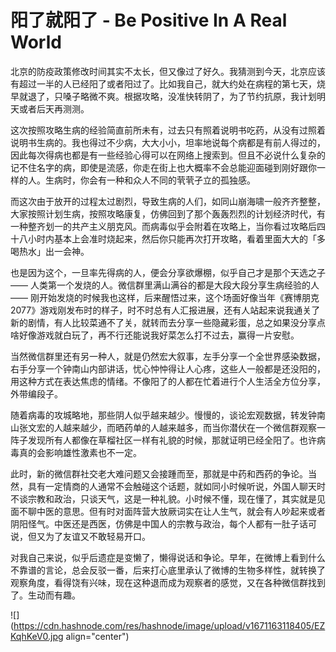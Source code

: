 # 阳了就阳了 - Be Positive In A Real World

北京的防疫政策修改时间其实不太长，但又像过了好久。我猜测到今天，北京应该有超过一半的人已经阳了或者阳过了。比如我自己，就大约处在病程的第七天，烧早就退了，只嗓子略微不爽。根据攻略，没准快转阴了，为了节约抗原，我计划明天或者后天再测测。

这次按照攻略生病的经验简直前所未有，过去只有照着说明书吃药，从没有过照着说明书生病的。我也得过不少病，大大小小，坦率地说每个病都是有前人得过的，因此每次得病也都是有一些经验心得可以在网络上搜索到。但且不必说什么复杂的记不住名字的病，即使是流感，你走在街上也大概率不会总能迎面碰到刚好跟你一样的人。生病时，你会有一种和众人不同的茕茕孑立的孤独感。

而这次由于放开的过程太过剧烈，导致生病的人们，如同山崩海啸一般齐齐整整，大家按照计划生病，按照攻略康复，仿佛回到了那个轰轰烈烈的计划经济时代，有一种整齐划一的共产主义朋克风。而病毒似乎会附着在攻略上，当你看过攻略后四十八小时内基本上会准时烧起来，然后你只能再次打开攻略，看着里面大大的「多喝热水」出一会神。

也是因为这个，一旦率先得病的人，便会分享欲爆棚，似乎自己才是那个天选之子 —— 人类第一个发烧的人。微信群里满山满谷的都是大段大段分享生病经验的人 —— 刚开始发烧的时候我也这样，后来醒悟过来，这个场面好像当年《赛博朋克 2077》游戏刚发布时的样子，时不时总有人汇报进展，还有人站起来说我通关了新的剧情，有人比较菜通不了关，就转而去分享一些隐藏彩蛋，总之如果没分享点啥好像游戏就白玩了，再不行还能说我好菜怎么打不过去，赢得一片安慰。

当然微信群里还有另一种人，就是仍然宏大叙事，左手分享一个全世界感染数据，右手分享一个钟南山内部讲话，忧心忡忡得让人心疼，这些人一般都是还没阳的，用这种方式在表达焦虑的情绪。不像阳了的人都在忙着进行个人生活全方位分享，外带编段子。

随着病毒的攻城略地，那些阴人似乎越来越少。慢慢的，谈论宏观数据，转发钟南山张文宏的人越来越少，而晒药单的人越来越多，而当你潜伏在一个微信群观察一阵子发现所有人都像在草榴社区一样有礼貌的时候，那就证明已经全阳了。也许病毒真的会影响雄性激素也不一定。

此时，新的微信群社交老大难问题又会接踵而至，那就是中药和西药的争论。当然，具有一定情商的人通常不会触碰这个话题，就如同小时候听说，外国人聊天时不谈宗教和政治，只谈天气，这是一种礼貌。小时候不懂，现在懂了，其实就是见面不聊中医的意思。但有时对面阵营大放厥词实在让人生气，就会有人吵起来或者阴阳怪气。中医还是西医，仿佛是中国人的宗教与政治，每个人都有一肚子话可说，但又为了友谊又不敢轻易开口。

对我自己来说，似乎后遗症是变懒了，懒得说话和争论。早年，在微博上看到什么不靠谱的言论，总会反驳一番，后来打心底里承认了微博的生物多样性，就转换了观察角度，看得饶有兴味，现在这种退而成为观察者的感觉，又在各种微信群找到了。生动而有趣。

![](https://cdn.hashnode.com/res/hashnode/image/upload/v1671163118405/EZKqhKeV0.jpg align="center")